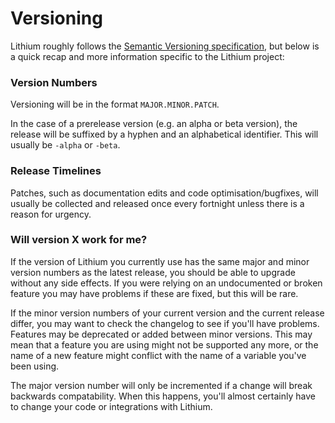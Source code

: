 # Versioning

Lithium roughly follows the [Semantic Versioning specification](http://semver.org/), but below is a quick recap and more information specific to the Lithium project:

### Version Numbers

Versioning will be in the format `MAJOR.MINOR.PATCH`.

In the case of a prerelease version (e.g. an alpha or beta version), the release will be suffixed by a hyphen and an alphabetical identifier. This will usually be `-alpha` or `-beta`.

### Release Timelines

Patches, such as documentation edits and code optimisation/bugfixes, will usually be collected and released once every fortnight unless there is a reason for urgency. 

### Will version X work for me?

If the version of Lithium you currently use has the same major and minor version numbers as the latest release, you should be able to upgrade without any side effects. If you were relying on an undocumented or broken feature you may have problems if these are fixed, but this will be rare.

If the minor version numbers of your current version and the current release differ, you may want to check the changelog to see if you'll have problems. Features may be deprecated or added between minor versions. This may mean that a feature you are using might not be supported any more, or the name of a new feature might conflict with the name of a variable you've been using.

The major version number will only be incremented if a change will break backwards compatability. When this happens, you'll almost certainly have to change your code or integrations with Lithium. 